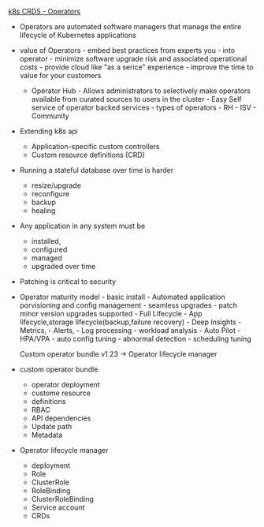 [k8s CRDS - Operators](https://operatorhub.io/)

- Operators are automated software managers that manage the entire lifecycle of Kubernetes applications
- value of Operators
      - embed best practices from experts you - into operator
      - minimize software upgrade risk and associated operational costs
      - provide cloud like "as a serice" experience 
      - improve the time to value for your customers
      
  - Operator Hub 
                - Allows administrators to selectively make operators available from 
                  curated sources to users in the cluster
                - Easy Self service of operator backed services 
                - types of operators
                    - RH
                    - ISV
                    - Community
 

- Extending k8s api
  - Application-specific custom controllers
  - Custom resource definitions (CRD)
 
 - Running a stateful database over time is harder
    - resize/upgrade
    - reconfigure
    - backup
    - healing
 
 
 - Any application in any system must be 
    - installed, 
    - configured
    - managed 
    - upgraded over time

- Patching is critical to security

- Operator maturity model
      - basic install
          - Automated application porvisioning and config management
      - seamless upgrades
          - patch minor version upgrades supported
      - Full Lifecycle
          - App lifecycle,storage lifecycle(backup,failure recovery)
      - Deep Insights
          - Metrics, 
          - Alerts,
          - Log processing 
          - workload analysis
      - Auto Pilot
          - HPA/VPA
          - auto config tuning
          - abnormal detection
          - scheduling tuning
 
  Custom operator bundle v1.23 -> Operator lifecycle manager 
 
 - custom operator bundle
      - operator deployment  
      - custome resource
      - definitions
      - RBAC
      - API dependencies
      - Update path
      - Metadata
 
 - Operator lifecycle manager
      - deployment
      - Role
      - ClusterRole
      - RoleBinding
      - ClusterRoleBinding
      - Service account
      - CRDs
 


